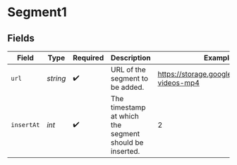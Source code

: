 # Segment1


## Fields

| Field                                                  | Type                                                   | Required                                               | Description                                            | Example                                                |
| ------------------------------------------------------ | ------------------------------------------------------ | ------------------------------------------------------ | ------------------------------------------------------ | ------------------------------------------------------ |
| `url`                                                  | *string*                                               | :heavy_check_mark:                                     | URL of the segment to be added.                        | https://storage.googleapis.com/gtv-videos-mp4          |
| `insertAt`                                             | *int*                                                  | :heavy_check_mark:                                     | The timestamp at which the segment should be inserted. | 2                                                      |